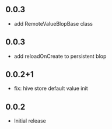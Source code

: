## 0.0.3
* add RemoteValueBlopBase class
## 0.0.3
* add reloadOnCreate to persistent blop

## 0.0.2+1
* fix: hive store default value init

## 0.0.2
* Initial release


